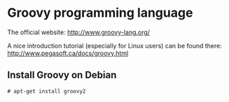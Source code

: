 # Groovy programming language

The official website: http://www.groovy-lang.org/

A nice introduction tutorial (especially for Linux users) can be found there:
http://www.pegasoft.ca/docs/groovy.html

## Install Groovy on Debian

```shell
# apt-get install groovy2
```
